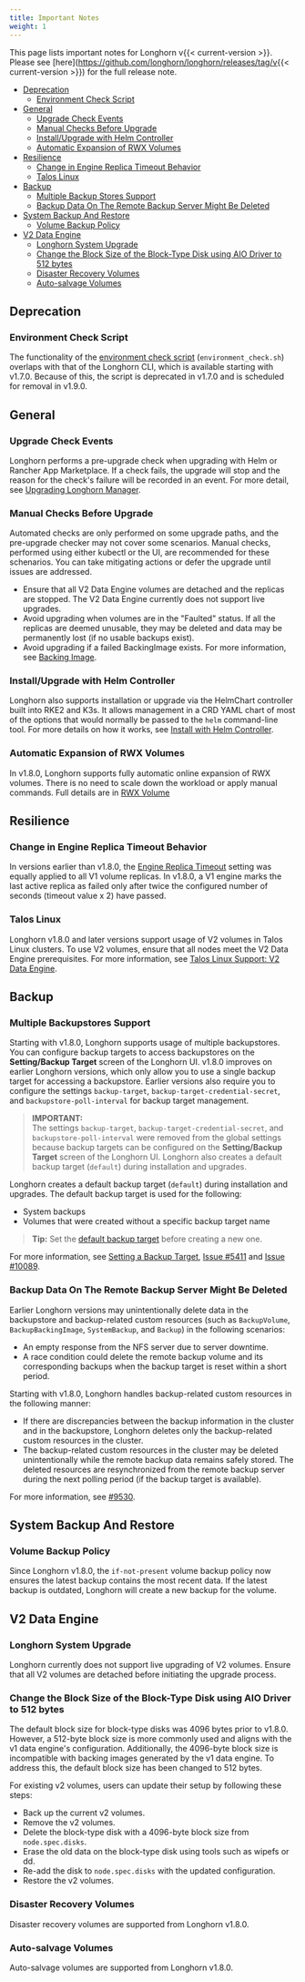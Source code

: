```yaml
---
title: Important Notes
weight: 1
---
```


This page lists important notes for Longhorn v{{< current-version >}}.
Please see [here](https://github.com/longhorn/longhorn/releases/tag/v{{< current-version >}}) for the full release note.

- [Deprecation](#deprecation)
  - [Environment Check Script](#environment-check-script)
- [General](#general)
  - [Upgrade Check Events](#upgrade-check-events)
  - [Manual Checks Before Upgrade](#manual-checks-before-upgrade)
  - [Install/Upgrade with Helm Controller](#installupgrade-with-helm-controller)
  - [Automatic Expansion of RWX Volumes](#automatic-expansion-of-rwx-volumes)
- [Resilience](#resilience)
  - [Change in Engine Replica Timeout Behavior](#change-in-engine-replica-timeout-behavior)
  - [Talos Linux](#talos-linux)
- [Backup](#backup)
  - [Multiple Backup Stores Support](#multiple-backupstores-support)
  - [Backup Data On The Remote Backup Server Might Be Deleted](#backup-data-on-the-remote-backup-server-might-be-deleted)
- [System Backup And Restore](#system-backup-and-restore)
  - [Volume Backup Policy](#volume-backup-policy)
- [V2 Data Engine](#v2-data-engine)
  - [Longhorn System Upgrade](#longhorn-system-upgrade)
  - [Change the Block Size of the Block-Type Disk using AIO Driver to 512 bytes](#change-the-block-size-of-the-block-type-disk-using-aio-driver-to-512-bytes)
  - [Disaster Recovery Volumes](#disaster-recovery-volumes)
  - [Auto-salvage Volumes](#auto-salvage-volumes)

## Deprecation

### Environment Check Script

The functionality of the [environment check script](https://github.com/longhorn/longhorn/blob/master/scripts/environment_check.sh) (`environment_check.sh`) overlaps with that of the Longhorn CLI, which is available starting with v1.7.0. Because of this, the script is deprecated in v1.7.0 and is scheduled for removal in v1.9.0.

## General

### Upgrade Check Events
Longhorn performs a pre-upgrade check when upgrading with Helm or Rancher App Marketplace.  If a check fails, the upgrade will stop and the reason for the check's failure will be recorded in an event.  For more detail, see [Upgrading Longhorn Manager](../deploy/upgrade/longhorn-manager).

### Manual Checks Before Upgrade
Automated checks are only performed on some upgrade paths, and the pre-upgrade checker may not cover some scenarios.  Manual checks, performed using either kubectl or the UI, are recommended for these schenarios.  You can take mitigating actions or defer the upgrade until issues are addressed.
- Ensure that all V2 Data Engine volumes are detached and the replicas are stopped.  The V2 Data Engine currently does not support live upgrades.
- Avoid upgrading when volumes are in the "Faulted" status.  If all the replicas are deemed unusable, they may be deleted and data may be permanently lost (if no usable backups exist).
- Avoid upgrading if a failed BackingImage exists.  For more information, see [Backing Image](../advanced-resources/backing-image/backing-image).

### Install/Upgrade with Helm Controller
Longhorn also supports installation or upgrade via the HelmChart controller built into RKE2 and K3s.  It allows management in a CRD YAML chart of most of the options that would normally be passed to the `helm` command-line tool. For more details on how it works, see [Install with Helm Controller](../deploy/install/install-with-helm-controller).

### Automatic Expansion of RWX Volumes
In v1.8.0, Longhorn supports fully automatic online expansion of RWX volumes.  There is no need to scale down the workload or apply manual commands.  Full details are in [RWX Volume](../nodes-and-volumes/volumes/expansion/#rwx-volume)

## Resilience

### Change in Engine Replica Timeout Behavior

In versions earlier than v1.8.0, the [Engine Replica Timeout](../references/settings#engine-replica-timeout) setting
was equally applied to all V1 volume replicas. In v1.8.0, a V1 engine marks the last active replica as failed only after
twice the configured number of seconds (timeout value x 2) have passed.

### Talos Linux

Longhorn v1.8.0 and later versions support usage of V2 volumes in Talos Linux clusters. To use V2 volumes, ensure that all nodes meet the V2 Data Engine prerequisites. For more information, see [Talos Linux Support: V2 Data Engine](../advanced-resources/os-distro-specific/talos-linux-support#v2-data-engine).

## Backup

### Multiple Backupstores Support

Starting with v1.8.0, Longhorn supports usage of multiple backupstores. You can configure backup targets to access backupstores on the **Setting/Backup Target** screen of the Longhorn UI. v1.8.0 improves on earlier Longhorn versions, which only allow you to use a single backup target for accessing a backupstore. Earlier versions also require you to configure the settings `backup-target`, `backup-target-credential-secret`, and `backupstore-poll-interval` for backup target management.

> **IMPORTANT:**  
> The settings `backup-target`, `backup-target-credential-secret`, and `backupstore-poll-interval` were removed from the global settings because backup targets can be configured on the **Setting/Backup Target** screen of the Longhorn UI. Longhorn also creates a default backup target (`default`) during installation and upgrades.

Longhorn creates a default backup target (`default`) during installation and upgrades. The default backup target is used for the following:

- System backups
- Volumes that were created without a specific backup target name

> **Tip:**
> Set the [default backup target](../snapshots-and-backups/backup-and-restore/set-backup-target#default-backup-target) before creating a new one.

For more information, see [Setting a Backup Target](../snapshots-and-backups/backup-and-restore/set-backup-target), [Issue #5411](https://github.com/longhorn/longhorn/issues/5411) and [Issue #10089](https://github.com/longhorn/longhorn/issues/10089).

### Backup Data On The Remote Backup Server Might Be Deleted

Earlier Longhorn versions may unintentionally delete data in the backupstore and backup-related custom resources (such as `BackupVolume`, `BackupBackingImage`, `SystemBackup`, and `Backup`) in the following scenarios:

- An empty response from the NFS server due to server downtime.
- A race condition could delete the remote backup volume and its corresponding backups when the backup target is reset within a short period.

Starting with v1.8.0, Longhorn handles backup-related custom resources in the following manner:

- If there are discrepancies between the backup information in the cluster and in the backupstore, Longhorn deletes only the backup-related custom resources in the cluster.
- The backup-related custom resources in the cluster may be deleted unintentionally while the remote backup data remains safely stored. The deleted resources are resynchronized from the remote backup server during the next polling period (if the backup target is available).

For more information, see [#9530](https://github.com/longhorn/longhorn/issues/9530).

## System Backup And Restore

### Volume Backup Policy

Since Longhorn v1.8.0, the `if-not-present` volume backup policy now ensures the latest backup contains the most recent data. If the latest backup is outdated, Longhorn will create a new backup for the volume.

## V2 Data Engine

### Longhorn System Upgrade

Longhorn currently does not support live upgrading of V2 volumes. Ensure that all V2 volumes are detached before initiating the upgrade process.

### Change the Block Size of the Block-Type Disk using AIO Driver to 512 bytes

The default block size for block-type disks was 4096 bytes prior to v1.8.0. However, a 512-byte block size is more commonly used and aligns with the v1 data engine's configuration. Additionally, the 4096-byte block size is incompatible with backing images generated by the v1 data engine. To address this, the default block size has been changed to 512 bytes.

For existing v2 volumes, users can update their setup by following these steps:

- Back up the current v2 volumes.
- Remove the v2 volumes.
- Delete the block-type disk with a 4096-byte block size from `node.spec.disks`.
- Erase the old data on the block-type disk using tools such as wipefs or dd.
- Re-add the disk to `node.spec.disks` with the updated configuration.
- Restore the v2 volumes.

### Disaster Recovery Volumes

Disaster recovery volumes are supported from Longhorn v1.8.0.

### Auto-salvage Volumes

Auto-salvage volumes are supported from Longhorn v1.8.0.
